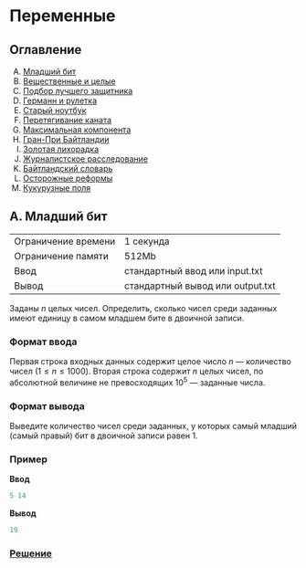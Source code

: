 # Переменные

## Оглавление

<ol type="A">
  <li><a href="#a-младший-бит">Младший бит</a></li>
  <li><a href="#b-вещественные-и-целые">Вещественные и целые</a></li>
  <li><a href="#c-подбор-лучшего-защитника">Подбор лучшего защитника</a></li>
  <li><a href="#d-германн-и-рулетка">Германн и рулетка</a></li>
  <li><a href="#e-старый-ноутбук">Старый ноутбук</a></li>
  <li><a href="#f-перетягивание-каната">Перетягивание каната</a></li>
  <li><a href="#g-максимальная-компонента">Максимальная компонента</a></li>
  <li><a href="#h-гран-при-байтландии">Гран-При Байтландии</a></li>
  <li><a href="#i-золотая-лихорадка">Золотая лихорадка</a></li>
  <li><a href="#j-журналистское-расследование">Журналистское расследование</a></li>
  <li><a href="#k-байтландский-словарь">Байтландский словарь</a></li>
  <li><a href="#l-осторожные-реформы">Осторожные реформы</a></li>
  <li><a href="#m-кукурузные-поля">Кукурузные поля</a></li>
</ol>

## A. Младший бит

<table>
      <tr><td>Ограничение времени</td><td>1 секунда</td></tr>
      <tr><td>Ограничение памяти</td><td>512Mb</td></tr>
      <tr><td>Ввод</td><td>стандартный ввод или input.txt</td></tr>
      <tr><td>Вывод</td><td>стандартный вывод или output.txt</td></tr>
</table>

Заданы $n$ целых чисел. Определить, сколько чисел среди заданных имеют единицу в самом младшем бите в двоичной записи.

### Формат ввода

Первая строка входных данных содержит целое число $n$ — количество чисел $(1≤n≤1000)$.
Вторая строка содержит $n$ целых чисел, по абсолютной величине не превосходящих $10^5$ — заданные числа.

### Формат вывода

Выведите количество чисел среди заданных, у которых самый младший (самый правый) бит в двоичной записи равен 1.

### Пример

**Ввод**
```c++
5 14
```
**Вывод**
```c++
19
```

### [Решение](A.cpp)
